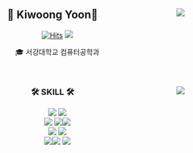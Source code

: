 <div align="center">
  
  <img align="right" src="http://mazassumnida.wtf/api/v2/generate_badge?boj=vodhkdqufgml"/>
  
## 👋 Kiwoong Yoon👋 
  

  [![Hits](https://hits.seeyoufarm.com/api/count/incr/badge.svg?url=https%3A%2F%2Fgithub.com%2Fjeongum&count_bg=%2379C83D&title_bg=%23555555&icon=&icon_color=%23E7E7E7&title=hits&edge_flat=false)](https://github.com/kiwoongyoon) <a href="https://kiwoong19.tistory.com"><img src="https://img.shields.io/badge/-TechBlog-20C997?style=flat-square&logo=Velog&logoColor=white&"/></a> 
  

  🎓 서강대학교 컴퓨터공학과
 

<br>
 
</div>

<div align="center">
  
  <img align="right" src="https://github-readme-stats.vercel.app/api/top-langs/?username=kiwoongyoon&layout=compact&hide=javascript,css,scss&theme=dracula&langs_count=8"/>
  
  ### 🛠 SKILL 🛠
 
  <img src="https://img.shields.io/badge/-Python-007396?style=flat-square&logo=python&logoColor=white"> <img src="https://img.shields.io/badge/-PyTorch-6DB33F?style=flat-square&logo=PyTorch&logoColor=white"/>
<br>
<img src="https://img.shields.io/badge/-Flask-000000?style=flat-square&logo=Flask"/> <img src="https://img.shields.io/badge/TensorFlow-FF6F00?style=flat-square&logo=TensorFlow&logoColor=white"/><img src="https://img.shields.io/badge/-FastAPI-000000?style=flat-square&logo=FastAPI"/>
<br>
<img src="https://img.shields.io/badge/PHP-777BB4?style=flat-square&logo=PHP&logoColor=white"/> <img src="https://img.shields.io/badge/-React-61DAFB?style=flat-square&logo=React&logoColor=white"/>
<br>
<img src="https://img.shields.io/badge/MySQL-4479A1?style=flat-square&logo=MySQL&logoColor=white"/><img src="https://img.shields.io/badge/Ubuntu-E95420?style=flat-square&logo=Ubuntu&logoColor=white"/> <img src="https://img.shields.io/badge/Docker-2496ED?style=flat-square&logo=Docker&logoColor=white"/> 
  
  
 
</div>
